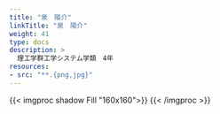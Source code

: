 ```yaml
---
title: "泉　陽介"
linkTitle: "泉　陽介"
weight: 41
type: docs
description: >
  理工学群工学システム学類　4年
resources:
- src: "**.{png,jpg}"
---
```


{{< imgproc shadow Fill "160x160">}}
{{< /imgproc >}}




